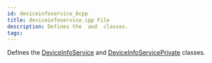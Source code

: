 ```yaml
---
id: deviceinfoservice_8cpp
title: deviceinfoservice.cpp File
description: Defines the  and  classes.
tags:
---
```

Defines the [DeviceInfoService](classDeviceInfoService) and [DeviceInfoServicePrivate](classDeviceInfoServicePrivate) classes.




